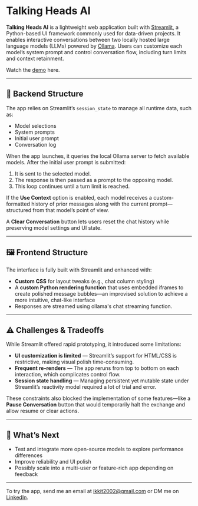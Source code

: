 # Talking Heads AI

**Talking Heads AI** is a lightweight web application built with [Streamlit](https://streamlit.io), a Python-based UI framework commonly used for data-driven projects. It enables interactive conversations between two locally hosted large language models (LLMs) powered by [Ollama](https://ollama.com). Users can customize each model’s system prompt and control conversation flow, including turn limits and context retainment.

Watch the [demo](https://youtu.be/tkb-buwRCmI) here.

---

## 🧠 Backend Structure

The app relies on Streamlit’s `session_state` to manage all runtime data, such as:

- Model selections
- System prompts
- Initial user prompt
- Conversation log

When the app launches, it queries the local Ollama server to fetch available models. After the initial user prompt is submitted:

1. It is sent to the selected model.
2. The response is then passed as a prompt to the opposing model.
3. This loop continues until a turn limit is reached.

If the **Use Context** option is enabled, each model receives a custom-formatted history of prior messages along with the current prompt—structured from that model’s point of view.

A **Clear Conversation** button lets users reset the chat history while preserving model settings and UI state.

---

## 🖼️ Frontend Structure

The interface is fully built with Streamlit and enhanced with:

- **Custom CSS** for layout tweaks (e.g., chat column styling)
- A **custom Python rendering function** that uses embedded iframes to create polished message bubbles—an improvised solution to achieve a more intuitive, chat-like interface
- Responses are streamed using ollama's chat streaming function.

---

## ⚠️ Challenges & Tradeoffs

While Streamlit offered rapid prototyping, it introduced some limitations:

- **UI customization is limited** — Streamlit’s support for HTML/CSS is restrictive, making visual polish time-consuming.
- **Frequent re-renders** — The app reruns from top to bottom on each interaction, which complicates control flow.
- **Session state handling** — Managing persistent yet mutable state under Streamlit’s reactivity model required a lot of trial and error.

These constraints also blocked the implementation of some features—like a **Pause Conversation** button that would temporarily halt the exchange and allow resume or clear actions.

---

## 🔭 What’s Next

- Test and integrate more open-source models to explore performance differences
- Improve reliability and UI polish
- Possibly scale into a multi-user or feature-rich app depending on feedback

---

To try the app, send me an email at [ikkit2002@gmail.com](mailto:ikkit2002@gmail.com) or DM me on [LinkedIn](www.linkedin.com/in/illia-kozlov-6828b7291).

